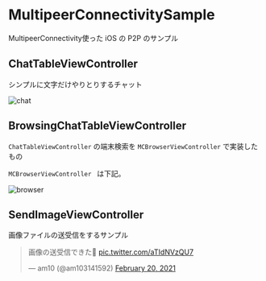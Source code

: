 # MultipeerConnectivitySample
MultipeerConnectivity使った iOS の P2P のサンプル

## ChatTableViewController
シンプルに文字だけやりとりするチャット

![chat](https://user-images.githubusercontent.com/34936885/108596386-0a655a80-73c8-11eb-9912-c0544482db09.gif)

## BrowsingChatTableViewController
`ChatTableViewController` の端末検索を `MCBrowserViewController` で実装したもの

`MCBrowserViewController ` は下記。

![browser](https://user-images.githubusercontent.com/34936885/108596398-181ae000-73c8-11eb-93bd-c9646d3ebbab.gif)

## SendImageViewController
画像ファイルの送受信をするサンプル

<blockquote class="twitter-tweet"><p lang="ja" dir="ltr">画像の送受信できた🙌 <a href="https://t.co/aTIdNVzQU7">pic.twitter.com/aTIdNVzQU7</a></p>&mdash; am10 (@am103141592) <a href="https://twitter.com/am103141592/status/1363079591196127233?ref_src=twsrc%5Etfw">February 20, 2021</a></blockquote> <script async src="https://platform.twitter.com/widgets.js" charset="utf-8"></script>